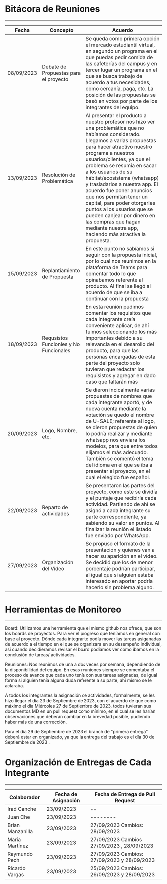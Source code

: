 # Bitácora de Reuniones 
---
| Fecha | Concepto | Acuerdo |
| -------- | -------- | -------- |
| 08/09/2023  | Debate de Propuestas para el proyecto | Se queda como primera opción el mercado estudiantil virtual, en segundo un programa en el que puedas pedir comida de las cafeterías del campus y en tercer lugar un programa en el que se busca trabajo de acuerdo a tus necesidades, como cercanía, paga, etc. La posición de las propuestas se basó en votos por parte de los integrantes del equipo.   |
| 13/09/2023 | Resolución de Problemática | Al presentar el producto a nuestro profesor nos hizo ver una problemática que no habíamos considerado. Llegamos a varias propuestas para hacer atractivo nuestro programa a nuestros usuarios/clientes, ya que el problema se resumía en sacar a los usuarios de su hábitat/ecosistema (whatsapp) y trasladarlos a nuestra app. El acuerdo fue poner anuncios que nos permitan tener un capital, para poder otorgarles puntos a los usuarios que se pueden canjear por dinero en las compras que hagan mediante nuestra app, haciendo más atractiva la propuesta. 
| 15/09/2023    | Replantiamiento de Propuesta  | En este punto no sabíamos si seguir con la propuesta inicial, por lo cual nos reunimos en la plataforma de Teams para comentar todo lo que opinabamos referente al producto. Al final se llegó al acuerdo de que se iba a continuar con la propuesta   |
| 18/09/2023 | Requsistos Funcionles y No Funcionales | En esta reunión pudimos comentar los requisitos que cada integrante creía conveniente aplicar, de ahí fuimos seleccionando los más importantes debido a su relevancia en el desarollo del producto, para que las personas encargadas de esta parte del proyecto solo tuvieran que redactar los requisistos y agregar en dado caso que faltarán más|
| 20/09/2023| Logo, Nombre, etc. | Se dieron incicalmente varias propuestas de nombres que cada integrante aportó, y de nueva cuenta mediante la votación se quedo el nombre de U-SALE; referente al logo, se dieron propuestas de quien lo podría realizar y mediante whatsapp nos enviara los modelos, para que entre todos elijamos el más adecuado. También se comentó el tema del idioma en el que se iba a presentar el proyecto, en el cual el elegido fue español. |
| 22/09/2023 | Reparto de actividades| Se presentaron las partes del proyecto, como este se dividía y el puntaje que recibiría cada actividad. Partiendo de ahí se asignó a cada integrante su parte correspondiente, ya sabiendo su valor en puntos. Al finalizar la reunión el listado fue enviado por WhatsApp. |
| 27/09/2023  | Organización del Vídeo | Se propuso el formato de la presentación y quienes van a hacer su aparición en el vídeo. Se decidió que los de menor porcentaje podrían participar, al igual que si alguien estaba interesado en aportar podría hacerlo sin problema alguno.    |

 # Herramientas de Monitoreo
---
Board: Utilizamos una herramienta que el mismo github nos ofrece, que son los boards de proyectos. Para ver el progreso que teníamos en general con base al proyecto. Dónde cada integrante podía mover las tareas asiganadas de acuerdo a el tiempo en el que se organizara en su desempeño individual, así cuando decidieramos revisar el board podíamos ver como ibamos en la conclusión de tareas/ actividades.

Reuniones: Nos reunimos de una a dos veces por semana, dependiendo de la disponibilidad del equipo. En esas reuniones siempre se comentaba el proceso de avance que cada uno tenía con sus tareas asignadas,  de igual forma si alguien tenía alguna duda referente a su parte, ahi mismo se le aclaraba. 

A todos los integrantes la asignación de actividades, formalmente, se les hizo llegar el día 23 de Septiembre de 2023, con el acuerdo de que como máximo el día Miércoles 27 de Septiembre de 2023, todos  tuvieran sus documentos MD en un pull request como mínimo, en el cual se les harían observaciones que deberán cambiar en la brevedad posible, pudiendo haber más de una corrección. 

Para el día 29 de Septiembre de 2023 el branch de "primera entrega" deberá estar en organizado, ya que la entrega del trabajo es el día 30 de Septiembre de 2023 .

# Organización de Entregas de Cada Integrante 
-------------------

| Colaborador | Fecha de Asignación| Fecha de Entrega de Pull Request |
| -------- | -------- | -------- |
| Irad Canche | 23/09/2023  | --  |
| Juan Che| 23/09/2023| -------- |
| Brian Manzanilla  | 23/09/2023  | 27/09/2023  Cambios: 28/09/2023  |
| María Martínez | 23/09/2023 | 27/09/2023  Cambios 27/09/2023 , 28/09/2023 
| Raymundo Pech | 23/09/2023  | 27/09/2023  Cambios: 27/09/2023 y 28/09/2023 |
| Ricardo Vargas  | 23/09/2023  | 25/09/2023  Cambios: 26/09/2023 y 28/09/2023|


